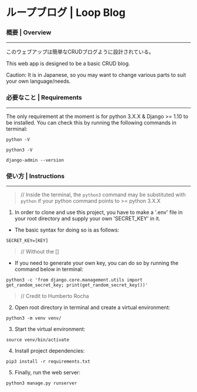 # ループブログ | Loop Blog
### 概要 | Overview
***

このウェブアップは簡単なCRUDブログように設計されている。

This web app is designed to be a basic CRUD blog. 

Caution: It is in Japanese, so you may want to change various parts to suit your own language/needs.


### 必要なこと | Requirements
***

The only requirement at the moment is for python 3.X.X & Django >= 1.10 to be installed. You can check this by running the following commands in terminal:

`python -V`


`python3 -V`


`django-admin --version`


### 使い方 | Instructions
***

> // Inside the terminal, the `python3` command may be substituted with `python` if your python command points to >= python 3.X.X

1. In order to clone and use this project, you have to make a '.env' file in your root directory and supply your own 'SECRET_KEY' in it.

* The basic syntax for doing so is as follows:

`SECRET_KEY=[KEY]`

> // Without the []

* If you need to generate your own key, you can do so by running the command below in terminal: 


`python3 -c 'from django.core.management.utils import get_random_secret_key; print(get_random_secret_key())'`

> // Credit to Humberto Rocha


2. Open root directory in terminal and create a virtual environment:

`python3 -m venv venv/`

3. Start the virtual environment:

`source venv/bin/activate`

4. Install project dependencies:

`pip3 install -r requirements.txt`

5. Finally, run the web server:

`python3 manage.py runserver`


